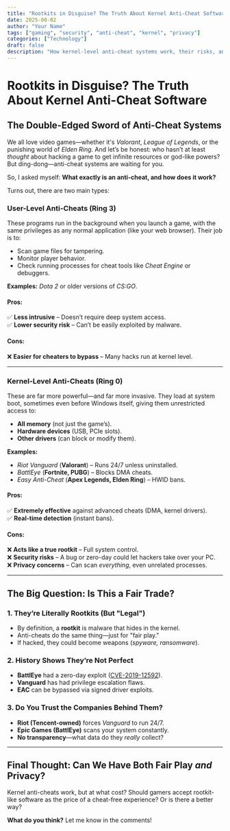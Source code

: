 ```yaml
---
title: "Rootkits in Disguise? The Truth About Kernel Anti-Cheat Software"
date: 2025-08-02
author: "Your Name"
tags: ["gaming", "security", "anti-cheat", "kernel", "privacy"]
categories: ["Technology"]
draft: false
description: "How kernel-level anti-cheat systems work, their risks, and whether they're worth the trade-off for fair gameplay."
---
```


# Rootkits in Disguise? The Truth About Kernel Anti-Cheat Software

## The Double-Edged Sword of Anti-Cheat Systems

We all love video games—whether it's *Valorant*, *League of Legends*, or the punishing world of *Elden Ring*. And let’s be honest: who hasn’t at least *thought* about hacking a game to get infinite resources or god-like powers? But ding-dong—anti-cheat systems are waiting for you.  

So, I asked myself: **What exactly is an anti-cheat, and how does it work?**  

Turns out, there are two main types:  

### User-Level Anti-Cheats (Ring 3)  

These programs run in the background when you launch a game, with the same privileges as any normal application (like your web browser). Their job is to:  
- Scan game files for tampering.  
- Monitor player behavior.  
- Check running processes for cheat tools like *Cheat Engine* or debuggers.  

**Examples:** *Dota 2* or older versions of *CS:GO*.  

#### Pros:  
✅ **Less intrusive** – Doesn’t require deep system access.  
✅ **Lower security risk** – Can’t be easily exploited by malware.  

#### Cons:  
❌ **Easier for cheaters to bypass** – Many hacks run at kernel level.  

---

### Kernel-Level Anti-Cheats (Ring 0)  

These are far more powerful—and far more invasive. They load at system boot, sometimes even before Windows itself, giving them unrestricted access to:  
- **All memory** (not just the game’s).  
- **Hardware devices** (USB, PCIe slots).  
- **Other drivers** (can block or modify them).  

**Examples:**  
- *Riot Vanguard* (**Valorant**) – Runs 24/7 unless uninstalled.  
- *BattlEye* (**Fortnite, PUBG**) – Blocks DMA cheats.  
- *Easy Anti-Cheat* (**Apex Legends, Elden Ring**) – HWID bans.  

#### Pros:  
✅ **Extremely effective** against advanced cheats (DMA, kernel drivers).  
✅ **Real-time detection** (instant bans).  

#### Cons:  
❌ **Acts like a true rootkit** – Full system control.  
❌ **Security risks** – A bug or zero-day could let hackers take over your PC.  
❌ **Privacy concerns** – Can scan *everything*, even unrelated processes.  

---

## The Big Question: Is This a Fair Trade?  

### 1. They’re Literally Rootkits (But "Legal")  
   - By definition, a **rootkit** is malware that hides in the kernel.  
   - Anti-cheats do the same thing—just for "fair play."  
   - If hacked, they could become weapons (*spyware, ransomware*).  

### 2. History Shows They’re Not Perfect  
   - **BattlEye** had a zero-day exploit ([CVE-2019-12592](https://nvd.nist.gov/vuln/detail/CVE-2019-12592)).  
   - **Vanguard** has had privilege escalation flaws.  
   - **EAC** can be bypassed via signed driver exploits.  

### 3. Do You Trust the Companies Behind Them?  
   - **Riot (Tencent-owned)** forces *Vanguard* to run 24/7.  
   - **Epic Games (BattlEye)** scans your system constantly.  
   - **No transparency**—what data do they *really* collect?  

---

## Final Thought: Can We Have Both Fair Play *and* Privacy?  
Kernel anti-cheats work, but at what cost? Should gamers accept rootkit-like software as the price of a cheat-free experience? Or is there a better way?  

**What do you think?** Let me know in the comments!  